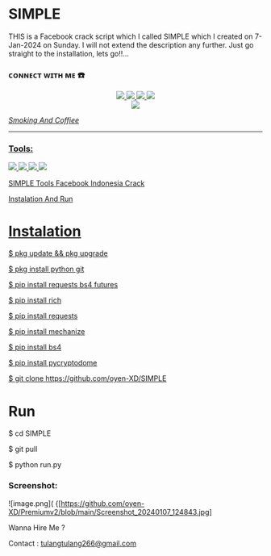 # SIMPLE
THIS is a Facebook crack script which I called SIMPLE which I created on 7-Jan-2024 on Sunday. I will not extend the description any further. Just go straight to the installation, lets go!!...





### ᴄᴏɴɴᴇᴄᴛ ᴡɪᴛʜ ᴍᴇ ☎️
<p align="center">
  <a href="https://instagram.com/@cebonk.irul"><img src="https://img.shields.io/badge/Instagram-E4405F?style=for-the-badge&logo=instagram&logoColor=white"/> 
  <a href="https://wa.me/qr/082285607083"><img src="https://img.shields.io/badge/WhatsApp-25D366?style=for-the-badge&logo=whatsapp&logoColor=white" />
  <a href="https://www.facebook.com/100075315447360"><img src="https://img.shields.io/badge/Facebook-%234267B2.svg?&style=for-the-badge&logo=facebook&logoColor=white" />
  <a href="https://t.me/rullxd01"><img src="https://img.shields.io/badge/Telegram-%230088cc.svg?&style=for-the-badge&logo=telegram&logoColor=white" /> <br>
  <a href="https://github.com/oyen-XD"><img src="https://img.shields.io/badge/-GitHub-black?style=flat-square&logo=github" /> 
</p>

_Smoking And Coffiee_
___

### Tools:
<p>
    <img src="https://img.shields.io/badge/OS-MacOS-blue?&logo=apple" />
    <img src="https://img.shields.io/badge/Code-Swift-blue?&logo=swift" />
    <img src="https://img.shields.io/badge/IDE-Xcode-blue?&logo=xcode" />
    <img src="https://img.shields.io/badge/Text%20Editor-Visual%20Studio%20Code-blue?&logo=visual%20studio%20code&logoColor=blue" />
    
</p>

SIMPLE
Tools Facebook Indonesia Crack 


Instalation And Run

# Instalation

$ pkg update && pkg upgrade

$ pkg install python git

$ pip install requests bs4 futures

$ pip install rich

$ pip install requests

$ pip install mechanize 

$ pip install bs4

$ pip install pycryptodome

$ git clone https://github.com/oyen-XD/SIMPLE



# Run

$ cd SIMPLE

$ git pull

$ python run.py

### Screenshot:
![image.png]( {[https://github.com/oyen-XD/Premiumv2/blob/main/Screenshot_20240107_124843.jpg]

</p>

Wanna Hire Me ? 

Contact : tulangtulang266@gmail.com


